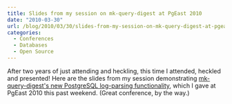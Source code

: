 ```yaml
---
title: Slides from my session on mk-query-digest at PgEast 2010
date: "2010-03-30"
url: /blog/2010/03/30/slides-from-my-session-on-mk-query-digest-at-pgeast-2010/
categories:
  - Conferences
  - Databases
  - Open Source
---
```

After two years of just attending and heckling, this time I attended, heckled and presented! Here are the slides from my session demonstrating [mk-query-digest's new PostgreSQL log-parsing functionality](http://www.maatkit.org/wp-content/uploads/2010/03/query-analysis-with-mk-query-digest.pdf), which I gave at PgEast 2010 this past weekend. (Great conference, by the way.)


